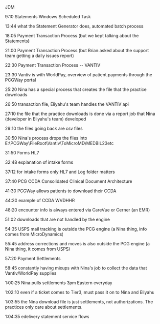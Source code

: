 JDM

9:10 Statements Windows Scheduled Task

13:44 what the Statement Generator does, automated batch process

18:05 Payment Transaction Process (but we kept talking about the Statements)

21:00 Payment Transaction Process (but Brian asked about the support team getting a daily issues report)

22:30 Payment Transaction Process -- VANTIV

23:30 Vantiv is with WorldPay, overview of patient payments through the PCGWay portal

25:20 Nina has a special process that creates the file that the practice downloads

26:50 transaction file, Eliyahu's team handles the VANTIV api

27:10 the file that the practice downloads is done via a report job that Nina (developer in Eliyahu's team) developed

29:10 the files going back are csv files

30:50 Nina's process drops the files into E:\PCGWay\FileRoot\Vantiv\ToMicroMD\MEDBIL23etc

31:50 Forms HL7

32:48 explanation of intake forms

37:12 for intake forms only HL7 and Log folder matters

37:40 PCG CCDA Consolidated Clinical Document Architecture

41:30 PCGWay allows patients to download their CCDA

44:20 example of CCDA WVDHHR

48:20 encounter info is always entered via CareVue or Cerner (an EMR)

51:02 downloads that are not handled by the engine

54:35 USPS mail tracking is outside the PCG engine (a Nina thing, info comes from MicroDynamics)

55:45 address corrections and moves is also outside the PCG engine (a Nina thing, it comes from USPS)

57:20 Payment Settlements

58:45 constantly having mixups with Nina's job to collect the data that Vantiv/WorldPay supplies

1:00:25 Nina pulls settlements 3pm Eastern everyday

1:02:10 even if a ticket comes to Tier3, must pass it on to Nina and Eliyahu

1:03:55 the Nina download file is just settlements, not authorizations. The practices only care about settlements.

1:04:35 edelivery statement service flows
